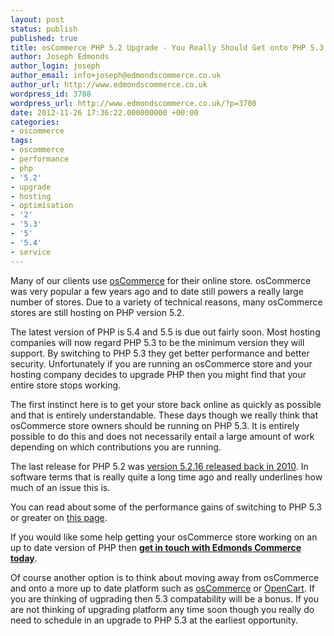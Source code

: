 ```yaml
---
layout: post
status: publish
published: true
title: osCommerce PHP 5.2 Upgrade - You Really Should Get onto PHP 5.3 ASAP
author: Joseph Edmonds
author_login: joseph
author_email: info+joseph@edmondscommerce.co.uk
author_url: http://www.edmondscommerce.co.uk
wordpress_id: 3708
wordpress_url: http://www.edmondscommerce.co.uk/?p=3708
date: 2012-11-26 17:36:22.000000000 +00:00
categories:
- oscommerce
tags:
- oscommerce
- performance
- php
- '5.2'
- upgrade
- hosting
- optimisation
- '2'
- '5.3'
- '5'
- '5.4'
- service
---
```

Many of our clients use <a href="/platforms/oscommerce">osCommerce</a> for their online store. osCommerce was very popular a few years ago and to date still powers a really large number of stores. Due to a variety of technical reasons, many osCommerce stores are still hosting on PHP version 5.2.

The latest version of PHP is 5.4 and 5.5 is due out fairly soon. Most hosting companies will now regard PHP 5.3 to be the minimum version they will support. By switching to PHP 5.3 they get better performance and better security. Unfortunately if you are running an osCommerce store and your hosting company decides to upgrade PHP then you might find that your entire store stops working.

The first instinct here is to get your store back online as quickly as possible and that is entirely understandable. These days though we really think that osCommerce store owners should be running on PHP 5.3. It is entirely possible to do this and does not necessarily entail a large amount of work depending on which contributions you are running.

The last release for PHP 5.2 was <a href="http://www.php.net/archive/2010.php#id2010-12-16-1" target="_blank">version 5.2.16 released back in 2010</a>. In software terms that is really quite a long time ago and really underlines how much of an issue this is.

You can read about some of the performance gains of switching to PHP 5.3 or greater on <a href="http://php.net/manual/en/features.gc.performance-considerations.php" target="_blank">this page</a>.

If you would like some help getting your osCommerce store working on an up to date version of PHP then <b><a href="/contact-us">get in touch with Edmonds Commerce today</a></b>.

Of course another option is to think about moving away from osCommerce and onto a more up to date platform such as <a href="/platforms/oscommerce">osCommerce</a> or <a href="/platforms/opencart">OpenCart</a>. If you are thinking of ugprading then 5.3 compatability will be a bonus. If you are not thinking of upgrading platform any time soon though you really do need to schedule in an upgrade to PHP 5.3 at the earliest opportunity.
